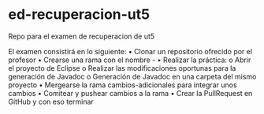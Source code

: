 # ed-recuperacion-ut5
Repo para el examen de recuperacion de ut5

El examen consistirá en lo siguiente:
•	Clonar un repositorio ofrecido por el profesor
•	Crearse una rama con el nombre <apellido1>-<nombre>
•	Realizar la práctica:
o	Abrir el proyecto de Eclipse
o	Realizar las modificaciones oportunas para la generación de Javadoc
o	Generación de Javadoc en una carpeta del mismo proyecto
•	Mergearse la rama cambios-adicionales para integrar unos cambios
•	Comitear y pushear cambios a la rama
•	Crear la PullRequest en GitHub y con eso terminar
